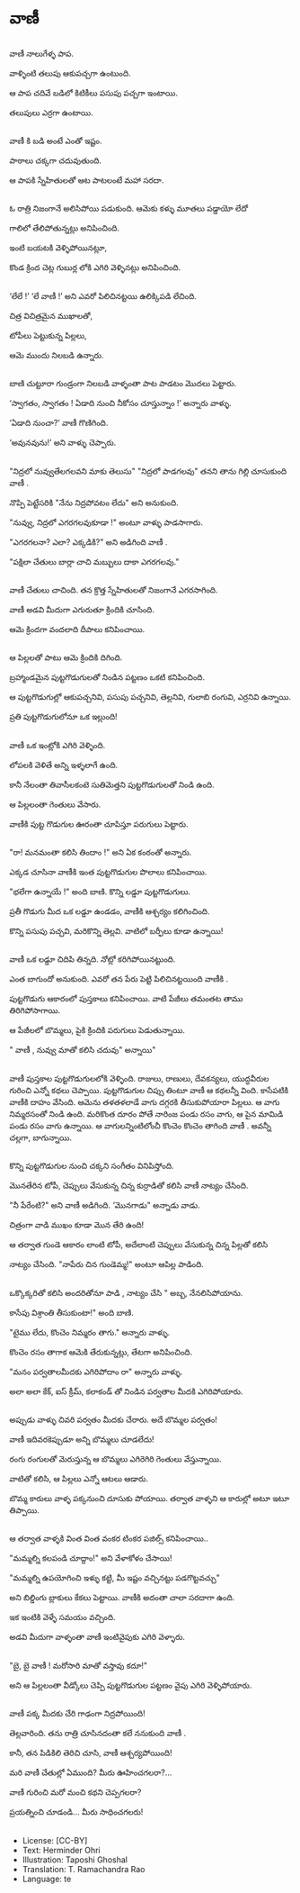 # వాణీ

##
వాణీ నాలుగేళ్ళ పాప. 

వాళ్ళింటి తలుపు ఆకుపచ్చగా ఉంటుంది. 

ఆ పాప చదివే బడిలో కిటికీలు పసుపు పచ్చగా ఇంటాయి.

తలుపులు ఎర్రగా ఉంటాయి.

##
వాణీ కి బడి అంటే ఎంతో ఇష్టం.

పాఠాలు చక్కగా చదువుతుంది.

ఆ పాపకి స్నేహితులతో ఆట పాటలంటే మహా సరదా. 

##
ఓ రాత్రి నిజంగానే అలిసిపోయి పడుకుంది. ఆమెకు కళ్ళు మూతలు పడ్డాయో లేదో

గాలిలో తేలిపోతున్నట్లు అనిపించింది.

ఇంటి బయటకి వెళ్ళిపోయినట్లూ, 

కొండ క్రింద చెట్ల గుబుర్ల లోకి ఎగిరి వెళ్ళినట్లు అనిపించింది.

##
‘లేలే !’ ‘లే వాణీ !’ అని ఎవరో పిలిచినట్టయి ఉలిక్కిపడి లేచింది.

చిత్ర విచిత్రమైన ముఖాలతో,

టోపీలు పెట్టుకున్న పిల్లలు,

ఆమె ముందు నిలబడి ఉన్నారు.

##
బాణి చుట్టూరా గుండ్రంగా నిలబడి వాళ్ళంతా పాట పాడటం మొదలు పెట్టారు.

‘స్వాగతం, స్వాగతం ! ఏడాది నుంచి నీకోసం చూస్తున్నాం !’ అన్నారు వాళ్ళు.

‘ఏడాది నుంచా?’ వాణీ గొణిగింది.

‘అవునవును!’ అని వాళ్ళు చెప్పారు.

##
"నిద్రలో నువ్వుతేలగలవని మాకు తెలుసు" "నిద్రలో పాడగలవు" తనని తాను గిల్లి చూసుకుంది వాణీ .

నొప్పి పెట్టేసరికి "నేను నిద్రపోవటం లేదు" అని అనుకుంది.

"నువ్వు, నిద్రలో ఎగరగలవుకూడా !" అంటూ వాళ్ళు పాడసాగారు.

"ఎగరగలనా? ఎలా? ఎక్కడికి?" అని అడిగింది వాణీ .

"పక్షిలా చేతులు బార్లా చాచి మబ్బులు దాకా ఎగరగలవు."

##
వాణీ చేతులు చాచింది. తన క్రొత్త స్నేహితులతో నిజంగానే ఎగరసాగింది.

వాణీ అడవి మీదుగా ఎగురుతూ క్రిందికి చూసింది.

ఆమె క్రిందగా వందలాది దీపాలు కనిపించాయి.

##
ఆ పిల్లలతో పాటు ఆమె క్రిందికి దిగింది.

బ్రహ్మాండమైన పుట్టగొడుగులతో నిండిన పట్టణం ఒకటి కనిపించింది.

ఆ పుట్టగొడుగుల్లో ఆకుపచ్చనివి, పసుపు పచ్చనివి, తెల్లనివి, గులాబి రంగువి, ఎర్రనివి ఉన్నాయి.

ప్రతి పుట్టగొడుగులోనూ ఒక ఇల్లుంది!

##
వాణీ ఒక ఇంట్లోకి ఎగిరి వెళ్ళింది. 

లోపలకి వెళితే అన్ని ఇళ్ళలాగే ఉంది.

కానీ నేలంతా తివాసీలకంటె సుతిమెత్తని పుట్టగొడుగులతో నిండి ఉంది.

ఆ పిల్లలంతా గెంతులు వేసారు.

వాణీకి పుట్ట గొడుగుల ఊరంతా చూపిస్తూ పరుగులు పెట్టారు.

##
"రా! మనమంతా కలిసి తిందాం !" అని ఏక కంఠంతో అన్నారు.

ఎక్కడ చూసినా వాణీకి ఇంత పుట్టగొడుగుల పొలాలు కనిపించాయి.

"భలేగా ఉన్నాయే !" అంది బాణి. కొన్ని లడ్డూ పుట్టగొడుగులు.

ప్రతీ గొడుగు మీద ఒక లడ్డూ ఉండడం, వాణీకి ఆశ్చర్యం కలిగించింది.

కొన్ని పసుపు పచ్చవి, మరికొన్ని తెల్లవి. వాటిలో బర్ఫీలు కూడా ఉన్నాయి!

##
వాణీ ఒక లడ్డూ చిదిపి తిన్నది.  నోట్లో కరిగిపోయినట్టుంది.

ఎంత బాగుందో అనుకుంది. ఎవరో తన పేరు పెట్టి పిలిచినట్టయింది వాణీకి .

పుట్టగొడుగు ఆకారంలో పుస్తకాలు కనిపించాయి. వాటి పేజీలు తమంతట తాము తిరిగిపోసాగాయి.

ఆ పేజీలలో బొమ్మలు, పైకి క్రిందికి పరుగులు పెడుతున్నాయి.

" వాణీ , నువ్వు మాతో కలిసి చదువు" అన్నాయి"

##
వాణీ పుస్తకాల పుట్టగొడుగులలోకి వెళ్ళింది. రాజులు, రాణులు, దేవకన్యలు, యుద్ధవీరుల గురించి ఎన్నో కథలు చెప్పాయి. పుట్టగొడుగుల చిప్సు తింటూ వాణీ ఆ కథలన్నీ వింది. కాసేపటికి వాణీకి దాహం వేసింది. ఆమెను తళతళలాడే వాగు దగ్గరకి తీసుకుపోయారా పిల్లలు. ఆ వాగు నిమ్మరసంతో నిండి ఉంది. మరికొంత దూరం పోతే నారింజ పండు రసం వాగు, ఆ పైన మామిడి పండు రసం వాగు ఉన్నాయి. ఆ వాగులన్నింటిలోంచీ కొంచెం కొంచెం తాగింది వాణీ . అవన్నీ చల్లగా, బాగున్నాయి.

##
కొన్ని పుట్టగొడుగుల నుంచి చక్కని సంగీతం వినిపిస్తోంది. 

మొనతేరిన టోపీ, చెప్పులు వేసుకున్న చిన్న కుర్రాడితో కలిసి వాణీ నాట్యం చేసింది.

"నీ పేరేంటి?" అని వాణీ అడిగింది. ‘మొనగాడు" అన్నాడు వాడు. 

చిత్రంగా వాడి ముఖం కూడా మొన తేరి ఉంది! 

ఆ తర్వాత గుండె ఆకారం లాంటి టోపీ, అదేలాంటి చెప్పులు వేసుకున్న చిన్న పిల్లతో కలిసి 

నాట్యం చేసింది. "నాపేరు చిన గుండెమ్మ!" అంటూ ఆపిల్ల పాడింది.

##
ఒక్కొక్కరితో కలిసి అందరితోనూ పాడి , నాట్యం చేసి " అబ్బ, నేనలిసిపోయాను.

కాసేపు విశ్రాంతి తీసుకుంటా!" అంది బాణి. 

"టైము లేదు, కొంచెం నిమ్మరం తాగు." అన్నారు వాళ్ళు.

కొంచెం రసం తాగాక ఆమెకి తేరుకున్నట్లు, తేటగా అనిపించింది.

"మనం పర్వతాలమీదకు ఎగిరిపోదాం రా" అన్నారు వాళ్ళు.

అలా అలా కేక్, ఐస్ క్రీమ్, కలాకండ్ తో నిండిన పర్వతాల మీదకి ఎగిరిపోయారు.

##
అప్పుడు వాళ్ళు చివరి పర్వతం మీదకు చేరారు. అదే బొమ్మల పర్వతం!

వాణీ ఇదివరకెప్పుడూ అన్ని బొమ్మలు చూడలేదు!

రంగు రంగులతో మెరుస్తున్న ఆ బొమ్మలు ఎగిరెగిరి గెంతులు వేస్తున్నాయి.

వాటితో కలిసి, ఆ పిల్లలు ఎన్నో ఆటలు ఆడారు. 

బొమ్మ కారులు వాళ్ళ పక్కనుంచి దూసుకు పోయాయి. తర్వాత వాళ్ళని ఆ కారుల్లో అటూ ఇటూ తిప్పాయి.

##
ఆ తర్వాత వాళ్ళకి వింత వింత వంకర టింకర పజిల్స్ కనిపించాయి.. 

"మమ్మల్ని కలపండి చూద్దాం!"  అని వేళాకోళం చేసాయి!

"మమ్మల్ని ఉపయోగించి ఇళ్ళు కట్టి, మీ ఇష్టం వచ్చినట్టు పడగొట్టవచ్చు"

అని బిల్డింగు బ్లాకులు కేకలు పెట్టాయి.  వాణీకి అదంతా చాలా సరదాగా ఉంది.

ఇక ఇంటికి వెళ్ళే సమయం వచ్చింది.

అడవి మీదుగా వాళ్ళంతా వాణీ ఇంటివైపుకు ఎగిరి వెళ్ళారు.

##
"బై, బై వాణీ ! మరోసారి మాతో వస్తావు కదూ!" 

అని ఆ పిల్లలంతా వీడ్కోలు చెప్పి పుట్టగొడుగుల పట్టణం వైపు ఎగిరి వెళ్ళిపోయారు.

##
వాణీ పక్క మీదకు చేరి గాఢంగా నిద్రపోయింది! 

తెల్లవారింది.  తను రాత్రి చూసినదంతా కలే ననుకుంది వాణీ .

కానీ, తన పిడికిలి తెరిచి చూసి, వాణీ ఆశ్చర్యపోయింది!

మరి వాణీ చేతుల్లో ఏముంది? మీరు ఊహించగలరా?... 

వాణీ గురించి మరో మంచి కథని చెప్పగలరా?

ప్రయత్నించి చూడండి... మీరు సాధించగలరు!

##
* License: [CC-BY]
* Text: Herminder Ohri
* Illustration: Taposhi Ghoshal
* Translation: T. Ramachandra Rao
* Language: te
